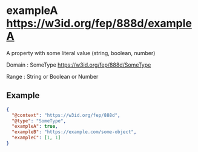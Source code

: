 # exampleA <https://w3id.org/fep/888d/exampleA>

A property with some literal value (string, boolean, number)

Domain
: SomeType <https://w3id.org/fep/888d/SomeType>

Range
: String or Boolean or Number

## Example

```json
{
  "@context": "https://w3id.org/fep/888d",
  "@type": "SomeType",
  "exampleA": true,
  "exampleB": "https://example.com/some-object",
  "exampleC": [1, 1]
}
```